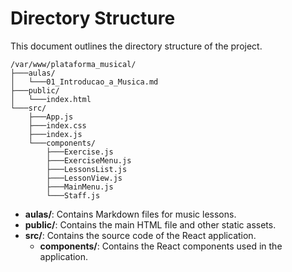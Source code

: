 # Directory Structure

This document outlines the directory structure of the project.

```
/var/www/plataforma_musical/
├───aulas/
│   └───01_Introducao_a_Musica.md
├───public/
│   └───index.html
└───src/
    ├───App.js
    ├───index.css
    ├───index.js
    └───components/
        ├───Exercise.js
        ├───ExerciseMenu.js
        ├───LessonsList.js
        ├───LessonView.js
        ├───MainMenu.js
        └───Staff.js
```

- **aulas/**: Contains Markdown files for music lessons.
- **public/**: Contains the main HTML file and other static assets.
- **src/**: Contains the source code of the React application.
  - **components/**: Contains the React components used in the application.

